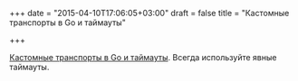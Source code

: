 +++
date = "2015-04-10T17:06:05+03:00"
draft = false
title = "Кастомные транспорты в Go и таймауты"

+++

<p><a href="http://biasedbit.com/blog/golang-custom-transports/">Кастомные транспорты в Go и таймауты</a>. Всегда используйте явные таймауты.</p>

